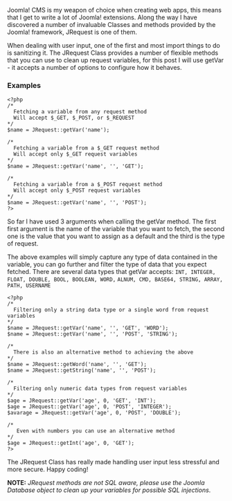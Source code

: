 Joomla! CMS is my weapon of choice when creating web apps, this means that I get to write a lot of Joomla! extensions. Along the way I have discovered a number of invaluable Classes and methods provided by the Joomla! framework, JRequest is one of them.

When dealing with user input, one of the first and most import things to do is sanitizing it. The JRequest Class provides a number of flexible methods that you can use to clean up request variables, for this post I will use getVar - it accepts a number of options to configure how it behaves.

### Examples

    <?php
    /*
      Fetching a variable from any request method
      Will accept $_GET, $_POST, or $_REQUEST
    */
    $name = JRequest::getVar('name');
 
    /*
      Fetching a variable from a $_GET request method
      Will accept only $_GET request variables
    */
    $name = JRequest::getVar('name', '', 'GET');
 
    /*
      Fetching a variable from a $_POST request method
      Will accept only $_POST request variables
    */
    $name = JRequest::getVar('name', '', 'POST');
    ?>
    
So far I have used 3 arguments when calling the getVar method. The first first argument is the name of the variable that you want to fetch, the second one is the value that you want to assign as a default and the third is the type of request.

The above examples will simply capture any type of data contained in the variable, you can go further and filter the type of data that you expect fetched. There are several data types that getVar accepts:
`INT, INTEGER, FLOAT, DOUBLE, BOOL, BOOLEAN, WORD,` `ALNUM, CMD, BASE64, STRING, ARRAY, PATH, USERNAME`

    <?php
    /*
      Filtering only a string data type or a single word from request variables
    */
    $name = JRequest::getVar('name', '', 'GET', 'WORD');
    $name = JRequest::getVar('name', '', 'POST', 'STRING');
 
    /*
      There is also an alternative method to achieving the above
    */
    $name = JRequest::getWord('name', '', 'GET');
    $name = JRequest::getString('name', '', 'POST');
 
    /*
      Filtering only numeric data types from request variables
    */
    $age = JRequest::getVar('age', 0, 'GET', 'INT');
    $age = JRequest::getVar('age', 0, 'POST', 'INTEGER');
    $avarage = JRequest::getVar('age', 0, 'POST', 'DOUBLE');
 
    /*
       Even with numbers you can use an alternative method
    */
    $age = JRequest::getInt('age', 0, 'GET');
    ?>
    
The JRequest Class has really made handling user input less stressful and more secure. Happy coding!

**NOTE:** *JRequest methods are not SQL aware, please use the Joomla Database object to clean up your variables for possible SQL injections*.
